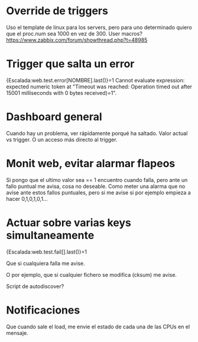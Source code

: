 # Override de triggers
Uso el template de linux para los servers, pero para uno determinado quiero que el proc.num sea 1000 en vez de 300.
User macros? https://www.zabbix.com/forum/showthread.php?t=48985



# Trigger que salta un error
{Escalada:web.test.error[NOMBRE].last()}=1
  Cannot evaluate expression: expected numeric token at "Timeout was reached: Operation timed out after 15001 milliseconds with 0 bytes received)=1".

# Dashboard general
Cuando hay un problema, ver rápidamente porqué ha saltado. Valor actual vs trigger. O un acceso más directo al trigger.


# Monit web, evitar alarmar flapeos
Si pongo que el ultimo valor sea == 1 encuentro cuando falla, pero ante un fallo puntual me avisa, cosa no deseable.
Como meter una alarma que no avise ante estos fallos puntuales, pero si me avise si por ejemplo empieza a hacer 0,1,0,1,0,1...



# Actuar sobre varias keys simultaneamente
{Escalada:web.test.fail[].last()}=1

Que si cualquiera falla me avise.

O por ejemplo, que si cualquier fichero se modifica (cksum) me avise.

Script de autodiscover?



# Notificaciones
Que cuando sale el load, me envie el estado de cada una de las CPUs en el mensaje.
